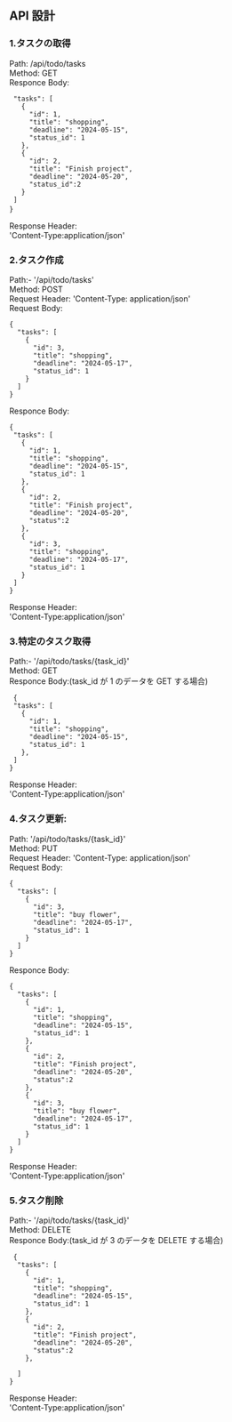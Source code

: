 ## API 設計

### 1.タスクの取得

Path: /api/todo/tasks  
Method: GET  
Responce Body:

 <!-- 11行目からのコード    -->

```{
 "tasks": [
   {
     "id": 1,
     "title": "shopping",
     "deadline": "2024-05-15",
     "status_id": 1
   },
   {
     "id": 2,
     "title": "Finish project",
     "deadline": "2024-05-20",
     "status_id":2
   }
 ]
} 　　
```

<!-- コードブロック終了 -->

Response Header:  
'Content-Type:application/json'

### 2.タスク作成

Path:- '/api/todo/tasks'  
Method: POST  
Request Header:
'Content-Type: application/json'  
Request Body:

<!-- 39行目からのコード    -->

```
{
  "tasks": [
    {
      "id": 3,
      "title": "shopping",
      "deadline": "2024-05-17",
      "status_id": 1
    }
  ]
}
```

<!-- コードブロック終了 -->

Responce Body:

<!-- 55行目からのコード  -->

```
{
 "tasks": [
   {
     "id": 1,
     "title": "shopping",
     "deadline": "2024-05-15",
     "status_id": 1
   },
   {
     "id": 2,
     "title": "Finish project",
     "deadline": "2024-05-20",
     "status":2
   },
   {
     "id": 3,
     "title": "shopping",
     "deadline": "2024-05-17",
     "status_id": 1
   }
 ]
}
```

<!-- コードブロック終了 -->

Response Header:  
'Content-Type:application/json'

### 3.特定のタスク取得

Path:- '/api/todo/tasks/{task_id}'  
Method: GET  
Responce Body:(task_id が 1 のデータを GET する場合)

<!-- 91行目からのコード -->

```
 {
 "tasks": [
   {
     "id": 1,
     "title": "shopping",
     "deadline": "2024-05-15",
     "status_id": 1
   },
 ]
}
```

<!-- コードブロック終了 -->

Response Header:  
'Content-Type:application/json'

### 4.タスク更新:

Path: '/api/todo/tasks/{task_id}'  
Method: PUT  
Request Header:
'Content-Type: application/json'<br>
Request Body:

<!-- 114行目からのコード -->

```
{
  "tasks": [
    {
      "id": 3,
      "title": "buy flower",
      "deadline": "2024-05-17",
      "status_id": 1
    }
  ]
}
```

<!-- コードブロック終了 -->

Responce Body:

<!-- 129行目からのコード -->

```
{
  "tasks": [
    {
      "id": 1,
      "title": "shopping",
      "deadline": "2024-05-15",
      "status_id": 1
    },
    {
      "id": 2,
      "title": "Finish project",
      "deadline": "2024-05-20",
      "status":2
    },
    {
      "id": 3,
      "title": "buy flower",
      "deadline": "2024-05-17",
      "status_id": 1
    }
  ]
}
```

<!-- コードブロック終了 -->

Response Header:  
'Content-Type:application/json'

### 5.タスク削除

Path:- '/api/todo/tasks/{task_id}'  
Method: DELETE<br>
Responce Body:(task_id が 3 のデータを DELETE する場合)

<!-- 165行目からのコード -->

```
 {
  "tasks": [
    {
      "id": 1,
      "title": "shopping",
      "deadline": "2024-05-15",
      "status_id": 1
    },
    {
      "id": 2,
      "title": "Finish project",
      "deadline": "2024-05-20",
      "status":2
    },

  ]
}
```

<!-- コードブロック終了 -->

Response Header:  
'Content-Type:application/json'
